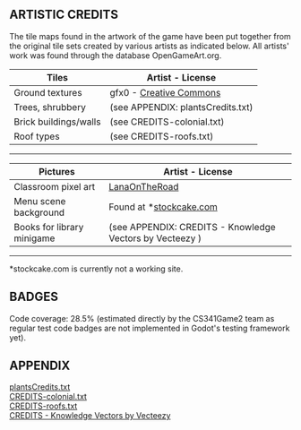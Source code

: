 ## ARTISTIC CREDITS

The tile maps found in the artwork of the game have been put together from the original tile sets created by various artists as indicated below. All artists' work was found through the database OpenGameArt.org.

|          Tiles        |         Artist - License           |
|-----------------------|------------------------------------|
| Ground textures       | gfx0 - [Creative Commons](https://creativecommons.org/licenses/by/4.0/)            |
| Trees, shrubbery      | (see APPENDIX: plantsCredits.txt) |
| Brick buildings/walls | (see CREDITS-colonial.txt)         |
| Roof types            | (see CREDITS-roofs.txt)            |
--------------------------------------------------------------

|    Pictures   |         Artist - License    |
|---------------|-----------------------------|
| Classroom pixel art | [LanaOnTheRoad](https://www.deviantart.com/lanaontheroad/art/Pixel-Art-Classroom-B-2-807285585) |
| Menu scene background | Found at *[stockcake.com](https://www.google.com/url?) |
| Books for library minigame | (see APPENDIX: CREDITS - Knowledge Vectors by Vecteezy ) |
-----------------------------------------------------------------------------------------
*stockcake.com is currently not a working site.

## BADGES
Code coverage: 28.5% (estimated directly by the CS341Game2 team as regular test code badges are not implemented in Godot's testing framework yet).

## APPENDIX
[plantsCredits.txt](https://github.com/user-attachments/files/18759349/plantsCredits.txt) \
[CREDITS-colonial.txt](https://github.com/user-attachments/files/18759367/CREDITS-colonial.txt) \
[CREDITS-roofs.txt](https://github.com/user-attachments/files/18759389/CREDITS-roofs.txt) \
[CREDITS - Knowledge Vectors by Vecteezy](https://www.vecteezy.com/free-vector/knowledge)
